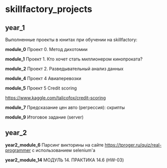 # skillfactory_projects
## year_1
Выполненные проекты в юнитах при обучении на skillfactory:

**module_0**
Проект 0. Метод дихотомии

**module_1**
Проект 1. Кто хочет стать миллионером кинопроката?

**module_2**
Проект 2. Разведывательный анализ данных

**module_4**
Проект 4 Авиаперевозки

**module_5**
Проект 5 Credit scoring

  https://www.kaggle.com/talicofox/credit-scoring


**module_7**
Предсказание цен авто (регрессия): скрипты

**module_9**
Итоговое задание (server)

## year_2

**year2_module_6**
Парсинг викторины на сайте https://tproger.ru/quiz/real-programmer с использованием selenium'а

**year2_module_14**
МОДУЛЬ 14. ПРАКТИКА 14.6 (HW-03)
